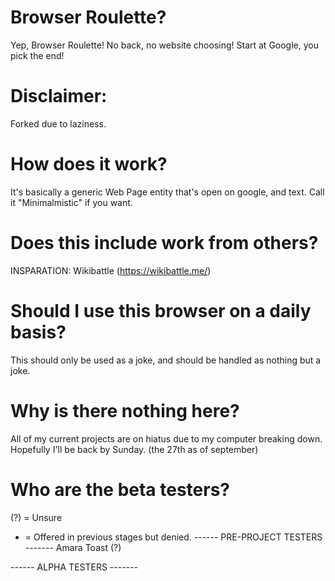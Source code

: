 # Browser Roulette?
Yep, Browser Roulette! No back, no website choosing! Start at Google, you pick the end!

# Disclaimer:
Forked due to laziness.

# How does it work?
It's basically a generic Web Page entity that's open on google, and text. Call it "Minimalmistic" if you want.

# Does this include work from others?
INSPARATION: Wikibattle (https://wikibattle.me/)

# Should I use this browser on a daily basis?
This should only be used as a joke, and should be handled as nothing but a joke.

# Why is there nothing here?
All of my current projects are on hiatus due to my computer breaking down. Hopefully I'll be back by Sunday. (the 27th as of september)


# Who are the beta testers?

(?) = Unsure
* = Offered in previous stages but denied.
------ PRE-PROJECT TESTERS -------
Amara
Toast (?)



------ ALPHA TESTERS -------

